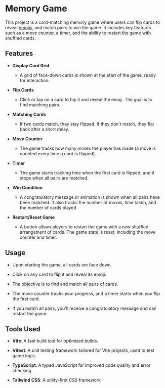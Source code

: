 # Memory Game

This project is a card-matching memory game where users can flip cards to reveal [emojis](https://unpkg.com/emoji.json@15.1.0/emoji.json), and match pairs to win the game. It includes key features such as a move counter, a timer, and the ability to restart the game with shuffled cards.

## Features

- **Display Card Grid**

  - A grid of face-down cards is shown at the start of the game, ready for interaction.

- **Flip Cards**

  - Click or tap on a card to flip it and reveal the emoji. The goal is to find matching pairs.

- **Matching Cards**

  - If two cards match, they stay flipped. If they don't match, they flip back after a short delay.

- **Move Counter**

  - The game tracks how many moves the player has made (a move is counted every time a card is flipped).

- **Timer**

  - The game starts tracking time when the first card is flipped, and it stops when all pairs are matched.

- **Win Condition**

  - A congratulatory message or animation is shown when all pairs have been matched. It also tracks the number of moves, time taken, and the number of cards played.

- **Restart/Reset Game**

  - A button allows players to restart the game with a new shuffled arrangement of cards. The game state is reset, including the move counter and timer.

## Usage

- Upon starting the game, all cards are face down.

- Click on any card to flip it and reveal its emoji.

- The objective is to find and match all pairs of cards.

- The move counter tracks your progress, and a timer starts when you flip the first card.

- If you match all pairs, you'll receive a congratulatory message and can restart the game.

## Tools Used

- **Vite**: A fast build tool for optimized builds.

- **Vitest**: A unit testing framework tailored for Vite projects, used to test game logic.

- **TypeScript**: A typed JavaScript for improved code quality and error checking.

- **Tailwind CSS**: A utility-first CSS framework
